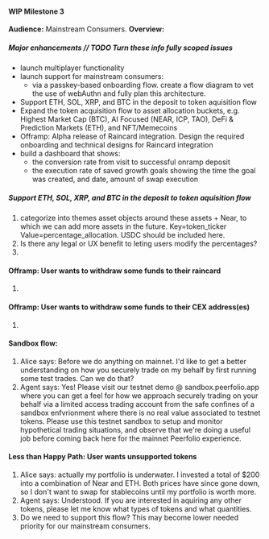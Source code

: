 #### WIP Milestone 3

<b>Audience:</b> Mainstream Consumers.
<b>Overview:</b>

##### Major enhancements // TODO Turn these info fully scoped issues
  - launch multiplayer functionality
  - launch support for mainstream consumers:
    - via a passkey-based onboarding flow. create a flow diagram to vet the use of webAuthn and fully plan this architecture.
  - Support ETH, SOL, XRP, and BTC in the deposit to token aquisition flow
  - Expand the token acquisition flow to
asset allocation buckets, e.g. Highest Market Cap (BTC), AI Focused (NEAR, ICP, TAO), DeFi & Prediction Markets (ETH), and NFT/Memecoins
  - Offramp: Alpha release of Raincard integration. Design the required onboarding and technical designs for Raincard integration
  - build a dashboard that shows:
    - the conversion rate from visit to successful onramp deposit
    - the execution rate of saved growth goals showing the time the goal was created, and date, amount of swap execution



##### Support ETH, SOL, XRP, and BTC in the deposit to token aquisition flow
1. categorize into themes asset objects around these assets + Near, to which we can add more assets in the future. Key=token_ticker Value=percentage_allocation. USDC should be included here.
1. Is there any legal or UX benefit to leting users modify the percentages?
1.

#### Offramp: User wants to withdraw some funds to their raincard
1.

#### Offramp: User wants to withdraw some funds to their CEX address(es)
1.

####  Sandbox flow:
1. Alice says: Before we do anything on mainnet. I'd like to get a better understanding on how you securely trade on my behalf by first running some test trades. Can we do that?
1. Agent says: Yes! Please visit our testnet demo @ sandbox.peerfolio.app where you can get a feel for how we approach securely trading on your behalf via a limited access trading account from the safe confines of a sandbox enfvrionment where there is no real value associated to testnet tokens. Please use this testnet sandbox to setup and monitor hypothetical trading situations, and observe that we're doing a useful job before coming back here for the mainnet Peerfolio experience.


####  Less than Happy Path: User wants unsupported tokens
1. Alice says: actually my portfolio is underwater. I invested a total of $200 into a combination of Near and ETH. Both prices have since gone down, so I don't want to swap for stablecoins until my portfolio is worth more.
1. Agent says: Understood. If you are interested in aquiring any other tokens, please let me know what types of tokens and what quantities.
1.  Do we need to support this flow? This may become lower needed priority for our mainstream consumers.

